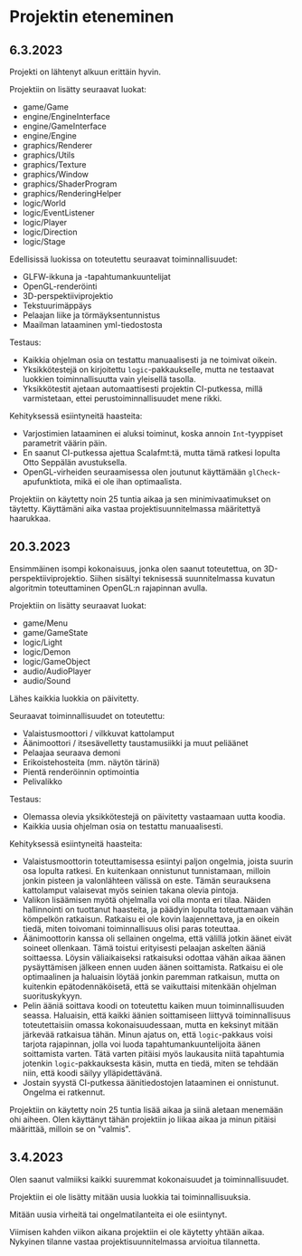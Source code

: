 # Projektin eteneminen

## 6.3.2023

Projekti on lähtenyt alkuun erittäin hyvin.

Projektiin on lisätty seuraavat luokat:
- game/Game
- engine/EngineInterface
- engine/GameInterface
- engine/Engine
- graphics/Renderer
- graphics/Utils
- graphics/Texture
- graphics/Window
- graphics/ShaderProgram
- graphics/RenderingHelper
- logic/World
- logic/EventListener
- logic/Player
- logic/Direction
- logic/Stage

Edellisissä luokissa on toteutettu seuraavat toiminnallisuudet:
- GLFW-ikkuna ja -tapahtumankuuntelijat
- OpenGL-renderöinti
- 3D-perspektiiviprojektio
- Tekstuurimäppäys
- Pelaajan liike ja törmäyksentunnistus
- Maailman lataaminen yml-tiedostosta

Testaus:
- Kaikkia ohjelman osia on testattu manuaalisesti ja ne toimivat oikein.
- Yksikkötestejä on kirjoitettu `logic`-pakkaukselle, mutta ne testaavat luokkien toiminnallisuutta vain yleisellä tasolla.
- Yksikkötestit ajetaan automaattisesti projektin CI-putkessa, millä varmistetaan, ettei perustoiminnallisuudet mene rikki.

Kehityksessä esiintyneitä haasteita:
- Varjostimien lataaminen ei aluksi toiminut, koska annoin `Int`-tyyppiset parametrit väärin päin.
- En saanut CI-putkessa ajettua Scalafmt:tä, mutta tämä ratkesi lopulta Otto Seppälän avustuksella.
- OpenGL-virheiden seuraamisessa olen joutunut käyttämään `glCheck`-apufunktiota, mikä ei ole ihan optimaalista.

Projektiin on käytetty noin 25 tuntia aikaa ja sen minimivaatimukset on täytetty.
Käyttämäni aika vastaa projektisuunnitelmassa määritettyä haarukkaa.

## 20.3.2023

Ensimmäinen isompi kokonaisuus, jonka olen saanut toteutettua, on 3D-perspektiiviprojektio.
Siihen sisältyi teknisessä suunnitelmassa kuvatun algoritmin toteuttaminen OpenGL:n rajapinnan avulla.

Projektiin on lisätty seuraavat luokat:
- game/Menu
- game/GameState
- logic/Light
- logic/Demon
- logic/GameObject
- audio/AudioPlayer
- audio/Sound

Lähes kaikkia luokkia on päivitetty.

Seuraavat toiminnallisuudet on toteutettu:
- Valaistusmoottori / vilkkuvat kattolamput
- Äänimoottori / itsesävelletty taustamusiikki ja muut peliäänet
- Pelaajaa seuraava demoni
- Erikoistehosteita (mm. näytön tärinä)
- Pientä renderöinnin optimointia
- Pelivalikko

Testaus:
- Olemassa olevia yksikkötestejä on päivitetty vastaamaan uutta koodia.
- Kaikkia uusia ohjelman osia on testattu manuaalisesti.

Kehityksessä esiintyneitä haasteita:
- Valaistusmoottorin toteuttamisessa esiintyi paljon ongelmia, joista suurin osa lopulta ratkesi.
  En kuitenkaan onnistunut tunnistamaan, milloin jonkin pisteen ja valonlähteen välissä on este.
  Tämän seurauksena kattolamput valaisevat myös seinien takana olevia pintoja.
- Valikon lisäämisen myötä ohjelmalla voi olla monta eri tilaa.
  Näiden hallinnointi on tuottanut haasteita, ja päädyin lopulta toteuttamaan vähän kömpelkön ratkaisun.
  Ratkaisu ei ole kovin laajennettava, ja en oikein tiedä, miten toivomani toiminnallisuus olisi paras toteuttaa.
- Äänimoottorin kanssa oli sellainen ongelma, että välillä jotkin äänet eivät soineet ollenkaan.
  Tämä toistui erityisesti pelaajan askelten ääniä soittaessa.
  Löysin väliaikaiseksi ratkaisuksi odottaa vähän aikaa äänen pysäyttämisen jälkeen ennen uuden äänen soittamista.
  Ratkaisu ei ole optimaalinen ja haluaisin löytää jonkin paremman ratkaisun,
  mutta on kuitenkin epätodennäköisetä, että se vaikuttaisi mitenkään ohjelman suorituskykyyn.
- Pelin ääniä soittava koodi on toteutettu kaiken muun toiminnallisuuden seassa.
  Haluaisin, että kaikki äänien soittamiseen liittyvä toiminnallisuus toteutettaisiin omassa kokonaisuudessaan,
  mutta en keksinyt mitään järkevää ratkaisua tähän.
  Minun ajatus on, että `logic`-pakkaus voisi tarjota rajapinnan, jolla voi luoda tapahtumankuuntelijoita äänen soittamista varten.
  Tätä varten pitäisi myös laukausita niitä tapahtumia jotenkin `logic`-pakkauksesta käsin,
  mutta en tiedä, miten se tehdään niin, että koodi säilyy ylläpidettävänä.
- Jostain syystä CI-putkessa äänitiedostojen lataaminen ei onnistunut. Ongelma ei ratkennut.

Projektiin on käytetty noin 25 tuntia lisää aikaa ja siinä aletaan menemään ohi aiheen.
Olen käyttänyt tähän projektiin jo liikaa aikaa ja minun pitäisi määrittää, milloin se on "valmis".

## 3.4.2023

Olen saanut valmiiksi kaikki suuremmat kokonaisuudet ja toiminnallisuudet.

Projektiin ei ole lisätty mitään uusia luokkia tai toiminnallisuuksia.

Mitään uusia virheitä tai ongelmatilanteita ei ole esiintynyt.

Viimisen kahden viikon aikana projektiin ei ole käytetty yhtään aikaa.
Nykyinen tilanne vastaa projektisuunnitelmassa arvioitua tilannetta.
